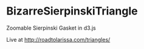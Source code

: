BizarreSierpinskiTriangle
=========================
Zoomable Sierpinski Gasket in d3.js

Live at http://roadtolarissa.com/triangles/
